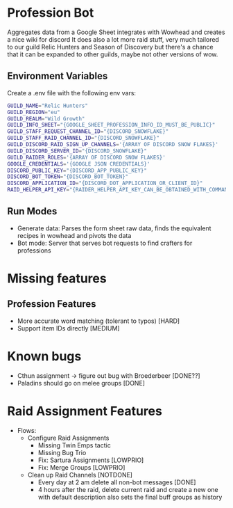 # Profession Bot

Aggregates data from a Google Sheet integrates with Wowhead and creates a nice wiki for discord
It does also a lot more raid stuff, very much tailored to our guild Relic Hunters and Season of Discovery but there's
a chance that it can be expanded to other guilds, maybe not other versions of wow.

## Environment Variables

Create a .env file with the following env vars:

```sh
GUILD_NAME="Relic Hunters"
GUILD_REGION="eu"
GUILD_REALM="Wild Growth"
GUILD_INFO_SHEET="{GOOGLE_SHEET_PROFESSION_INFO_ID_MUST_BE_PUBLIC}"
GUILD_STAFF_REQUEST_CHANNEL_ID="{DISCORD_SNOWFLAKE}"
GUILD_STAFF_RAID_CHANNEL_ID="{DISCORD_SNOWFLAKE}"
GUILD_DISCORD_RAID_SIGN_UP_CHANNELS='{ARRAY OF DISCORD SNOW FLAKES}'
GUILD_DISCORD_SERVER_ID="{DISCORD_SNOWFLAKE}"
GUILD_RAIDER_ROLES='{ARRAY OF DISCORD SNOW FLAKES}'
GOOGLE_CREDENTIALS='{GOOGLE JSON CREDENTIALS}'
DISCORD_PUBLIC_KEY="{DISCORD_APP_PUBLIC_KEY}"
DISCORD_BOT_TOKEN="{DISCORD_BOT_TOKEN}"
DISCORD_APPLICATION_ID="{DISCORD_DOT_APPLICATION_OR_CLIENT_ID}"
RAID_HELPER_API_KEY="{RAIDER_HELPER_API_KEY_CAN_BE_OBTAINED_WITH_COMMAND_ON_DISC_SERVER}"
```

## Run Modes

- Generate data: Parses the form sheet raw data, finds the equivalent recipes in wowhead and pivots the data
- Bot mode: Server that serves bot requests to find crafters for professions

# Missing features

## Profession Features
- More accurate word matching (tolerant to typos) [HARD]
- Support item IDs directly [MEDIUM]

# Known bugs
- Cthun assignment -> figure out bug with Broederbeer [DONE??]
- Paladins should go on melee groups [DONE]

# Raid Assignment Features
- Flows:
    - Configure Raid Assignments
        - Missing Twin Emps tactic
        - Missing Bug Trio
        - Fix: Sartura Assignments [LOWPRIO]
        - Fix: Merge Groups [LOWPRIO]
    - Clean up Raid Channels [NOTDONE]
        - Every day at 2 am delete all non-bot messages [DONE]
        - 4 hours after the raid, delete current raid and create a new one with default description also sets the final buff groups as history
